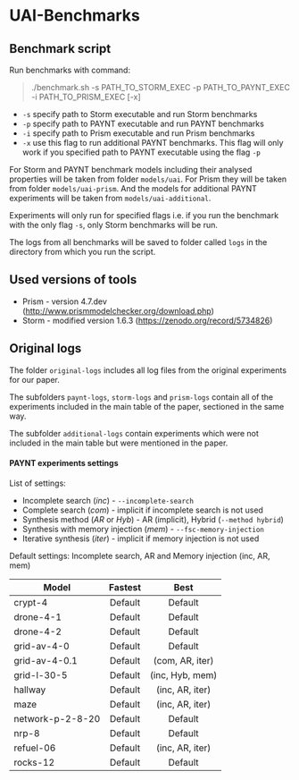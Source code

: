 # UAI-Benchmarks

## Benchmark script

Run benchmarks with command:

> ./benchmark.sh -s PATH_TO_STORM_EXEC -p PATH_TO_PAYNT_EXEC -i PATH_TO_PRISM_EXEC [-x]

- `-s` specify path to Storm executable and run Storm benchmarks
- `-p` specify path to PAYNT executable and run PAYNT benchmarks
- `-i` specify path to Prism executable and run Prism benchmarks
- `-x` use this flag to run additional PAYNT benchmarks. This flag will only work if you specified path to PAYNT executable using the flag `-p`

For Storm and PAYNT benchmark models including their analysed properties will be taken from folder `models/uai`. For Prism they will be taken from folder `models/uai-prism`. And the models for additional PAYNT experiments will be taken from `models/uai-additional`.

Experiments will only run for specified flags i.e. if you run the benchmark with the only flag `-s`, only Storm benchmarks will be run.

The logs from all benchmarks will be saved to folder called `logs` in the directory from which you run the script. 

## Used versions of tools

- Prism - version 4.7.dev (http://www.prismmodelchecker.org/download.php)
- Storm - modified version 1.6.3 (https://zenodo.org/record/5734826)

## Original logs

The folder `original-logs` includes all log files from the original experiments for our paper.

The subfolders `paynt-logs`, `storm-logs` and `prism-logs` contain all of the experiments included in the main table of the paper, sectioned in the same way.

The subfolder `additional-logs` contain experiments which were not included in the main table but were mentioned in the paper.

#### PAYNT experiments settings

List of settings:
- Incomplete search (*inc*) - `--incomplete-search`
- Complete search (*com*) - implicit if incomplete search is not used
- Synthesis method (*AR* or *Hyb*) - AR (implicit), Hybrid (`--method hybrid`)
- Synthesis with memory injection (*mem*) - `--fsc-memory-injection`
- Iterative synthesis (*iter*) - implicit if memory injection is not used

Default settings: Incomplete search, AR and Memory injection (inc, AR, mem)

|     **Model**    | **Fastest** |     **Best**    |
|------------------|:-----------:|:---------------:|
| crypt-4          |   Default   | Default         |
| drone-4-1        |   Default   | Default         |
| drone-4-2        |   Default   | Default         |
| grid-av-4-0      |   Default   | Default         |
| grid-av-4-0.1    |   Default   | (com, AR, iter) |
| grid-l-30-5      |   Default   | (inc, Hyb, mem) |
| hallway          |   Default   | (inc, AR, iter) |
| maze             |   Default   | (inc, AR, iter) |
| network-p-2-8-20 |   Default   | Default         |
| nrp-8            |   Default   | Default         |
| refuel-06        |   Default   | (inc, AR, iter) |
| rocks-12         |   Default   | Default         |

